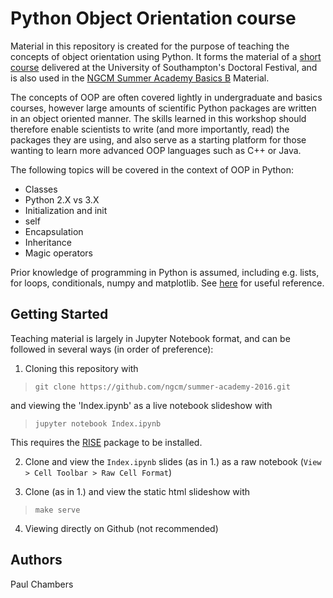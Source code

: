 Python Object Orientation course
================================

Material in this repository is created for the purpose of teaching the concepts of object orientation using Python. It forms the material of a [short course](https://cmg.soton.ac.uk/events/event-901/) delivered at the University of Southampton's Doctoral Festival, and is also used in the [NGCM Summer Academy Basics B](http://ngcm.soton.ac.uk/summer-academy/basics.html) Material. 

The concepts of OOP are often covered lightly in undergraduate and basics courses, however large amounts of scientific Python packages are written in an object oriented manner. The skills learned in this workshop should therefore enable scientists to write (and more importantly, read) the packages they are using, and also serve as a starting platform for those wanting to learn more advanced OOP languages such as C++ or Java.

The following topics will be covered in the context of OOP in Python:

* Classes
* Python 2.X vs 3.X
* Initialization and init
* self
* Encapsulation
* Inheritance
* Magic operators

Prior knowledge of programming in Python is assumed, including e.g. lists, for loops, conditionals, numpy and matplotlib. See [here](http://ngcm.github.io/summer-academy-2016-basics/basics_A/) for useful reference.

Getting Started
---------------
Teaching material is largely in Jupyter Notebook format, and can be followed in several ways (in order of preference):

1. Cloning this repository with 

  > `git clone https://github.com/ngcm/summer-academy-2016.git`

  and viewing the 'Index.ipynb' as a live notebook slideshow with

  > `jupyter notebook Index.ipynb`

  This requires the [RISE](https://github.com/damianavila/RISE) package to be installed.

2. Clone and view the `Index.ipynb` slides (as in 1.) as a raw notebook (`View > Cell Toolbar > Raw Cell Format`)

3. Clone (as in 1.) and view the static html slideshow with

  > `make serve`

4. Viewing directly on Github (not recommended)


Authors
-------
Paul Chambers

